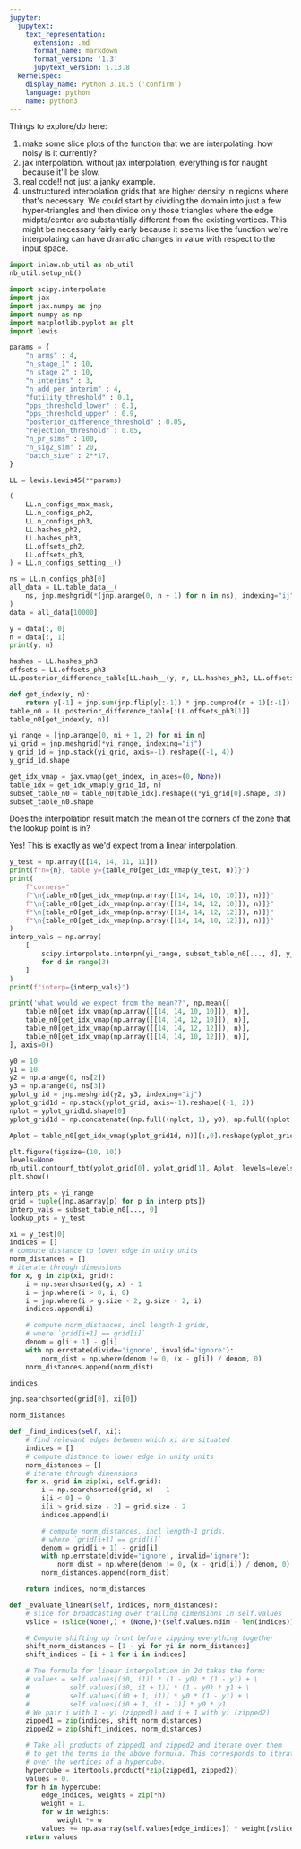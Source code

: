 ```yaml
---
jupyter:
  jupytext:
    text_representation:
      extension: .md
      format_name: markdown
      format_version: '1.3'
      jupytext_version: 1.13.8
  kernelspec:
    display_name: Python 3.10.5 ('confirm')
    language: python
    name: python3
---
```


Things to explore/do here:
1. make some slice plots of the function that we are interpolating. how noisy is it currently?
2. jax interpolation. without jax interpolation, everything is for naught because it'll be slow.
3. real code!! not just a janky example.
4. unstructured interpolation grids that are higher density in regions where that's necessary. We could start by dividing the domain into just a few hyper-triangles and then divide only those triangles where the edge midpts/center are substantially different from the existing vertices. This might be necessary fairly early because it seems like the function we're interpolating can have dramatic changes in value with respect to the input space.

```python
import inlaw.nb_util as nb_util
nb_util.setup_nb()
```

```python
import scipy.interpolate
import jax
import jax.numpy as jnp
import numpy as np
import matplotlib.pyplot as plt
import lewis
```

```python
params = {
    "n_arms" : 4,
    "n_stage_1" : 10,
    "n_stage_2" : 10,
    "n_interims" : 3,
    "n_add_per_interim" : 4,
    "futility_threshold" : 0.1,
    "pps_threshold_lower" : 0.1,
    "pps_threshold_upper" : 0.9,
    "posterior_difference_threshold" : 0.05,
    "rejection_threshold" : 0.05,
    "n_pr_sims" : 100,
    "n_sig2_sim" : 20,
    "batch_size" : 2**17,
}

LL = lewis.Lewis45(**params)
```

```python
(
    LL.n_configs_max_mask,
    LL.n_configs_ph2,
    LL.n_configs_ph3,
    LL.hashes_ph2,
    LL.hashes_ph3,
    LL.offsets_ph2,
    LL.offsets_ph3,
) = LL.n_configs_setting__()
```

```python
ns = LL.n_configs_ph3[0]
all_data = LL.table_data__(
    ns, jnp.meshgrid(*(jnp.arange(0, n + 1) for n in ns), indexing="ij")
)
data = all_data[10000]
```

```python
y = data[:, 0]
n = data[:, 1]
print(y, n)
```

```python
hashes = LL.hashes_ph3
offsets = LL.offsets_ph3
LL.posterior_difference_table[LL.hash__(y, n, LL.hashes_ph3, LL.offsets_ph3)]
```

```python
def get_index(y, n):
    return y[-1] + jnp.sum(jnp.flip(y[:-1]) * jnp.cumprod(n + 1)[:-1])
table_n0 = LL.posterior_difference_table[:LL.offsets_ph3[1]]
table_n0[get_index(y, n)]
```

```python
yi_range = [jnp.arange(0, ni + 1, 2) for ni in n]
yi_grid = jnp.meshgrid(*yi_range, indexing="ij")
y_grid_1d = jnp.stack(yi_grid, axis=-1).reshape((-1, 4))
y_grid_1d.shape
```

```python
get_idx_vmap = jax.vmap(get_index, in_axes=(0, None))
table_idx = get_idx_vmap(y_grid_1d, n)
subset_table_n0 = table_n0[table_idx].reshape((*yi_grid[0].shape, 3))
subset_table_n0.shape
```

Does the interpolation result match the mean of the corners of the zone that the lookup point is in?

Yes! This is exactly as we'd expect from a linear interpolation.

```python
y_test = np.array([[14, 14, 11, 11]])
print(f"n={n}, table y={table_n0[get_idx_vmap(y_test, n)]}")
print(
    f"corners="
    f"\n{table_n0[get_idx_vmap(np.array([[14, 14, 10, 10]]), n)]}"
    f"\n{table_n0[get_idx_vmap(np.array([[14, 14, 12, 10]]), n)]}"
    f"\n{table_n0[get_idx_vmap(np.array([[14, 14, 12, 12]]), n)]}"
    f"\n{table_n0[get_idx_vmap(np.array([[14, 14, 10, 12]]), n)]}"
)
interp_vals = np.array(
    [
        scipy.interpolate.interpn(yi_range, subset_table_n0[..., d], y_test)[0]
        for d in range(3)
    ]
)
print(f"interp={interp_vals}")

print('what would we expect from the mean??', np.mean([
    table_n0[get_idx_vmap(np.array([[14, 14, 10, 10]]), n)],
    table_n0[get_idx_vmap(np.array([[14, 14, 12, 10]]), n)],
    table_n0[get_idx_vmap(np.array([[14, 14, 12, 12]]), n)],
    table_n0[get_idx_vmap(np.array([[14, 14, 10, 12]]), n)],
], axis=0))
```

```python
y0 = 10
y1 = 10
y2 = np.arange(0, ns[2])
y3 = np.arange(0, ns[3])
yplot_grid = jnp.meshgrid(y2, y3, indexing="ij")
yplot_grid1d = np.stack(yplot_grid, axis=-1).reshape((-1, 2))
nplot = yplot_grid1d.shape[0]
yplot_grid1d = np.concatenate((np.full((nplot, 1), y0), np.full((nplot, 1), y1), yplot_grid1d), axis=-1)
```

```python
Aplot = table_n0[get_idx_vmap(yplot_grid1d, n)][:,0].reshape(yplot_grid[0].shape)

plt.figure(figsize=(10, 10))
levels=None
nb_util.contourf_tbt(yplot_grid[0], yplot_grid[1], Aplot, levels=levels)
plt.show()
```

```python
interp_pts = yi_range
grid = tuple([np.asarray(p) for p in interp_pts])
interp_vals = subset_table_n0[..., 0]
lookup_pts = y_test
```

```python
xi = y_test[0]
indices = []
# compute distance to lower edge in unity units
norm_distances = []
# iterate through dimensions
for x, g in zip(xi, grid):
    i = np.searchsorted(g, x) - 1
    i = jnp.where(i > 0, i, 0)
    i = jnp.where(i > g.size - 2, g.size - 2, i)
    indices.append(i)

    # compute norm_distances, incl length-1 grids,
    # where `grid[i+1] == grid[i]`
    denom = g[i + 1] - g[i]
    with np.errstate(divide='ignore', invalid='ignore'):
        norm_dist = np.where(denom != 0, (x - g[i]) / denom, 0)
    norm_distances.append(norm_dist)
```

```python
indices
```

```python
jnp.searchsorted(grid[0], xi[0])
```

```python
norm_distances
```

```python
def _find_indices(self, xi):
    # find relevant edges between which xi are situated
    indices = []
    # compute distance to lower edge in unity units
    norm_distances = []
    # iterate through dimensions
    for x, grid in zip(xi, self.grid):
        i = np.searchsorted(grid, x) - 1
        i[i < 0] = 0
        i[i > grid.size - 2] = grid.size - 2
        indices.append(i)

        # compute norm_distances, incl length-1 grids,
        # where `grid[i+1] == grid[i]`
        denom = grid[i + 1] - grid[i]
        with np.errstate(divide='ignore', invalid='ignore'):
            norm_dist = np.where(denom != 0, (x - grid[i]) / denom, 0)
        norm_distances.append(norm_dist)

    return indices, norm_distances
```

```python
def _evaluate_linear(self, indices, norm_distances):
    # slice for broadcasting over trailing dimensions in self.values
    vslice = (slice(None),) + (None,)*(self.values.ndim - len(indices))

    # Compute shifting up front before zipping everything together
    shift_norm_distances = [1 - yi for yi in norm_distances]
    shift_indices = [i + 1 for i in indices]

    # The formula for linear interpolation in 2d takes the form:
    # values = self.values[(i0, i1)] * (1 - y0) * (1 - y1) + \
    #          self.values[(i0, i1 + 1)] * (1 - y0) * y1 + \
    #          self.values[(i0 + 1, i1)] * y0 * (1 - y1) + \
    #          self.values[(i0 + 1, i1 + 1)] * y0 * y1
    # We pair i with 1 - yi (zipped1) and i + 1 with yi (zipped2)
    zipped1 = zip(indices, shift_norm_distances)
    zipped2 = zip(shift_indices, norm_distances)

    # Take all products of zipped1 and zipped2 and iterate over them
    # to get the terms in the above formula. This corresponds to iterating
    # over the vertices of a hypercube.
    hypercube = itertools.product(*zip(zipped1, zipped2))
    values = 0.
    for h in hypercube:
        edge_indices, weights = zip(*h)
        weight = 1.
        for w in weights:
            weight *= w
        values += np.asarray(self.values[edge_indices]) * weight[vslice]
    return values
```
